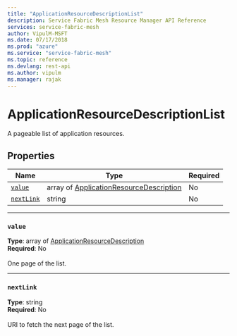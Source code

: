 ```yaml
---
title: "ApplicationResourceDescriptionList"
description: Service Fabric Mesh Resource Manager API Reference
services: service-fabric-mesh
author: VipulM-MSFT
ms.date: 07/17/2018
ms.prod: "azure"
ms.service: "service-fabric-mesh"
ms.topic: reference
ms.devlang: rest-api
ms.author: vipulm
ms.manager: rajak
---
```

# ApplicationResourceDescriptionList

A pageable list of application resources.

## Properties
| Name | Type | Required |
| --- | --- | --- |
| [`value`](#value) | array of [ApplicationResourceDescription](sfmeshrp-model-applicationresourcedescription.md) | No |
| [`nextLink`](#nextlink) | string | No |

____
### `value`
__Type__: array of [ApplicationResourceDescription](sfmeshrp-model-applicationresourcedescription.md) <br/>
__Required__: No<br/>
<br/>
One page of the list.

____
### `nextLink`
__Type__: string <br/>
__Required__: No<br/>
<br/>
URI to fetch the next page of the list.
